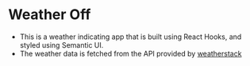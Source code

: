 # Weather Off

-   This is a weather indicating app that is built using React Hooks, and styled using Semantic UI.
-   The weather data is fetched from the API provided by [weatherstack](https://weatherstack.com/)
